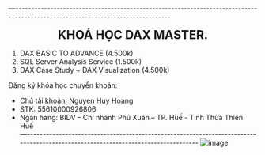 —-------------------------------------------------------------------------------------------------------------------------------
<p align="center"><b style="font-size: 24px;">KHOÁ HỌC DAX MASTER.</b></p>

1. DAX BASIC TO ADVANCE (4.500k) <br>
2. SQL Server Analysis Service (1.500k) <br>
3. DAX Case Study + DAX Visualization (4.500k) <br>

Đăng ký khóa học chuyển khoản: <br>
-    Chủ tài khoản: Nguyen Huy Hoang <br>
-    STK: 55610000926806 <br>
-    Ngân hàng: BIDV – Chi nhánh Phú Xuân – TP. Huế - Tỉnh Thừa Thiên Huế <br>
—--------------------------------------------------------------------------------------------------------------------------------
![image](https://github.com/hoanghce/DAX-Master-Production/assets/87324837/871bbb9d-4be2-40a0-98ea-dcdd16875b4c)

